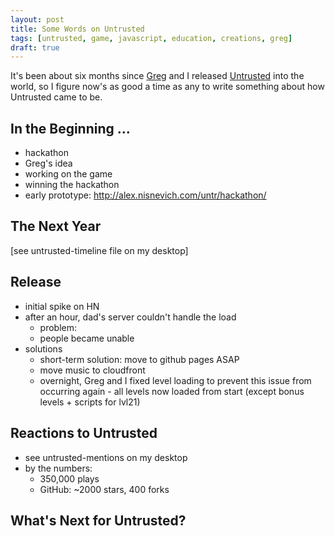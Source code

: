 ```yaml
---
layout: post
title: Some Words on Untrusted
tags: [untrusted, game, javascript, education, creations, greg]
draft: true
---
```


It's been about six months since [Greg](https://github.com/neunenak) and I released [Untrusted](http://untrustedgame.com) into the world, so I figure now's as good a time as any to write something about how Untrusted came to be.

## In the Beginning ...

- hackathon
- Greg's idea
- working on the game
- winning the hackathon
- early prototype: http://alex.nisnevich.com/untr/hackathon/

## The Next Year

[see untrusted-timeline file on my desktop]

## Release

- initial spike on HN
- after an hour, dad's server couldn't handle the load
    - problem:
    - people became unable
- solutions
    - short-term solution: move to github pages ASAP
    - move music to cloudfront
    - overnight, Greg and I fixed level loading to prevent this issue from occurring again - all levels now loaded from start (except bonus levels + scripts for lvl21)

## Reactions to Untrusted

- see untrusted-mentions on my desktop
- by the numbers:
    - 350,000 plays
    - GitHub: ~2000 stars, 400 forks

## What's Next for Untrusted?